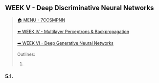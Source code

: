 ## WEEK V - Deep Discriminative Neural Networks

>[🏠 MENU - 7CCSMPNN](year3/7ccsmpnn.md)
>
>[⬅️ WEEK IV - Multilayer Perceptrons & Backpropagation](year3/7ccsmpnn/w4.md)
>
>[➡️ WEEK VI - Deep Generative Neural Networks](year3/7ccsmpnn/w6.md)
>
>Outlines:
>
>1. 

### 5.1.
